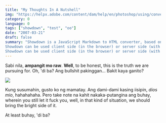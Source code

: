```yaml
---
title: "My Thoughts In A Nutshell"
img: "https://helpx.adobe.com/content/dam/help/en/photoshop/using/convert-color-image-black-white/jcr_content/main-pars/before_and_after/image-before/Landscape-Color.jpg"
category: 0
language: 0
tags: ["showdown", "test", "oo"]
date: "2007-03-21"
draft: false
summary: "Showdown is a JavaScript Markdown to HTML converter, based on the original works by John Gruber.
Showdown can be used client side (in the browser) or server side (with Node.js). Showdown is a JavaScript Markdown to HTML converter, based on the original works by John Gruber.
Showdown can be used client side (in the browser) or server side (with Node.js)."
---
```


<script>
  import H from '$lib/components/blog/Header.svelte';
  import Img from '$lib/components/blog/Image.svelte';
</script>

Sabi nila, **ampangit mo raw**. __Well__, to be honest, this is the truth we are pursuing for. Oh, 'di ba? Ang bullshit pakinggan... Bakit kaya ganito?

<H level=3 text='The Dilemma of Thinking Nonsense'/>

<Img src="https://www.cdm.org/blog/wp-content/uploads/2021/03/nonsense1.jpg"/>

Kung susumahin, gusto ko ng mamatay. Ang dami-dami kasing iisipin, *dios mio*, hahahahaha.
Pero take note na kahit nakaka-putangina ang buhay, wherein you still let it fuck you, well, in that kind of situation, we should bring the bright side of it.

At least buhay, 'di ba?